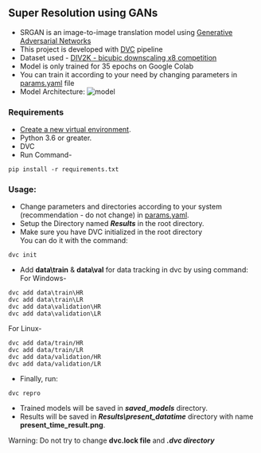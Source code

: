 ## Super Resolution using GANs
* SRGAN is an image-to-image translation model using [Generative Adversarial Networks](https://arxiv.org/abs/1609.04802)
* This project is developed with [DVC](https://dvc.org/) pipeline
* Dataset used - [DIV2K - bicubic downscaling x8 competition](https://data.vision.ee.ethz.ch/cvl/ntire17//)
* Model is only trained for 35 epochs on Google Colab
* You can train it according to your need by changing parameters in [params.yaml](https://github.com/Karan-Choudhary/SuperResolution/blob/main/params.yaml) file
* Model Architecture:
![model](https://user-images.githubusercontent.com/54716931/154962938-59e6f2e3-93e7-4c4c-960a-c740e4b0d8e6.jpeg)

### Requirements
* [Create a new virtual environment](https://docs.python.org/3/library/venv.html).
* Python 3.6 or greater.
* DVC
* Run Command-
```
pip install -r requirements.txt
```

### Usage:
* Change parameters and directories according to your system (recommendation - do not change) in [params.yaml](https://github.com/Karan-Choudhary/Sketchs_to_ColorImages/blob/main/params.yaml).
* Setup the Directory named ***Results*** in the root directory.
* Make sure you have DVC initialized in the root directory</br>
You can do it with the command:
```
dvc init
```
* Add **data\train** & **data\val** for data tracking in dvc by using command:
For Windows-
```
dvc add data\train\HR
dvc add data\train\LR
dvc add data\validation\HR
dvc add data\validation\LR
```
For Linux-
```
dvc add data/train/HR
dvc add data/train/LR
dvc add data/validation/HR
dvc add data/validation/LR
```
* Finally, run:
```
dvc repro
```
* Trained models will be saved in ***saved_models*** directory.
* Results will be saved in ***Results\present_datatime*** directory with name **present_time_result.png**.
 
Warning: Do not try to change **dvc.lock file** and ***.dvc directory***
